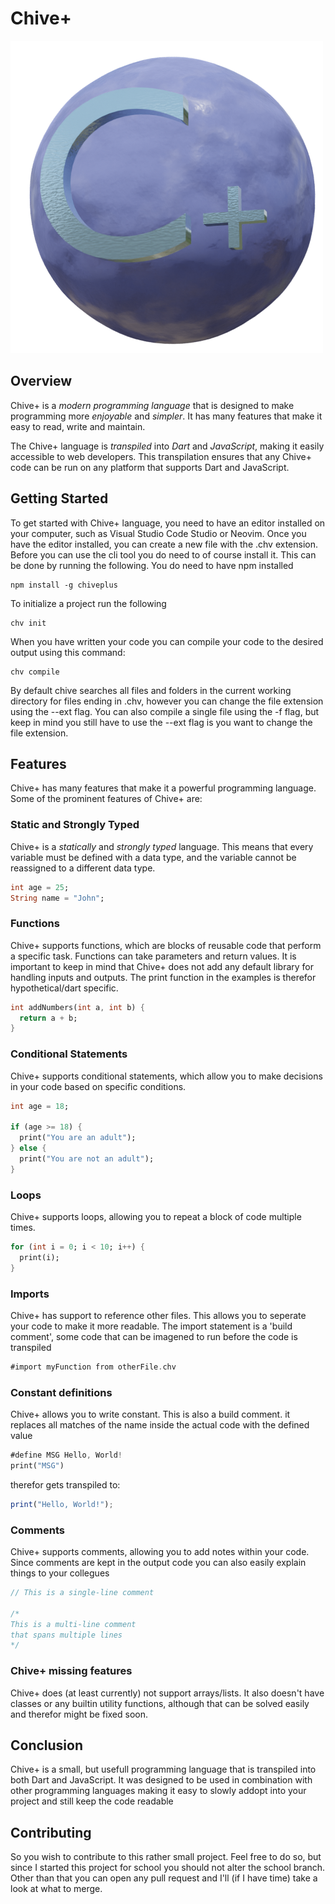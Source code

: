# Chive+
![Chive+ logo](./img/logo.png)
## Overview
Chive+ is a *modern programming language* that is designed to make programming more *enjoyable* and *simpler*. It has many features that make it easy to read, write and maintain.

The Chive+ language is *transpiled* into *Dart* and *JavaScript*, making it easily accessible to web developers. This transpilation ensures that any Chive+ code can be run on any platform that supports Dart and JavaScript.

## Getting Started
To get started with Chive+ language, you need to have an editor installed on your computer, such as Visual Studio Code Studio or Neovim. Once you have the editor installed, you can create a new file with the .chv extension.
Before you can use the cli tool you do need to of course install it.
This can be done by running the following. You do need to have npm installed
```console
npm install -g chiveplus
```

To initialize a project run the following
```console
chv init
```

When you have written your code you can compile your code to the desired output using this command:
```console
chv compile
```

By default chive searches all files and folders in the current working directory for files ending in .chv, however you can change the file extension using the --ext flag.
You can also compile a single file using the -f flag, but keep in mind you still have to use the --ext flag is you want to change the file extension.

## Features
Chive+ has many features that make it a powerful programming language. Some of the prominent features of Chive+ are:

### Static and Strongly Typed
Chive+ is a *statically* and *strongly typed* language. This means that every variable must be defined with a data type, and the variable cannot be reassigned to a different data type.

```dart
int age = 25;
String name = "John";
```

### Functions
Chive+ supports functions, which are blocks of reusable code that perform a specific task. Functions can take parameters and return values.
It is important to keep in mind that Chive+ does not add any default library for handling inputs and outputs. The print function in the examples is therefor hypothetical/dart specific.

```dart
int addNumbers(int a, int b) {
  return a + b;
}
```

### Conditional Statements
Chive+ supports conditional statements, which allow you to make decisions in your code based on specific conditions.

```dart
int age = 18;

if (age >= 18) {
  print("You are an adult");
} else {
  print("You are not an adult");
}
```

### Loops
Chive+ supports loops, allowing you to repeat a block of code multiple times.

```dart
for (int i = 0; i < 10; i++) {
  print(i);
}
```

### Imports
Chive+ has support to reference other files. This allows you to seperate your code to make it more readable.
The import statement is a 'build comment', some code that can be imagened to run before the code is transpiled

```dart
#import myFunction from otherFile.chv
```

### Constant definitions
Chive+ allows you to write constant. This is also a build comment. it replaces all matches of the name inside the actual code with the defined value

```dart
#define MSG Hello, World!
print("MSG")
```

therefor gets transpiled to:

```javascript
print("Hello, World!");
```

### Comments
Chive+ supports comments, allowing you to add notes within your code.
Since comments are kept in the output code you can also easily explain things to your collegues

```dart
// This is a single-line comment

/*
This is a multi-line comment
that spans multiple lines
*/
```

### Chive+ missing features
Chive+ does (at least currently) not support arrays/lists.
It also doesn't have classes or any builtin utility functions, although that can be solved easily and therefor might be fixed soon.

## Conclusion
Chive+ is a small, but usefull programming language that is transpiled into both Dart and JavaScript. It was designed to be used in combination with other programming languages making it easy to slowly addopt into your project and still keep the code readable

## Contributing
So you wish to contribute to this rather small project.
Feel free to do so, but since I started this project for school you should not alter the school branch.
Other than that you can open any pull request and I'll (if I have time) take a look at what to merge.

